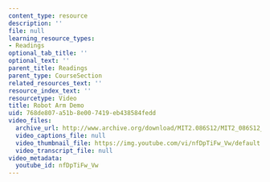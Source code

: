 ```yaml
---
content_type: resource
description: ''
file: null
learning_resource_types:
- Readings
optional_tab_title: ''
optional_text: ''
parent_title: Readings
parent_type: CourseSection
related_resources_text: ''
resource_index_text: ''
resourcetype: Video
title: Robot Arm Demo
uid: 768de807-a51b-8e00-7419-eb438584fedd
video_files:
  archive_url: http://www.archive.org/download/MIT2.086S12/MIT2_086S12_unit7_arm_300k.mp4
  video_captions_file: null
  video_thumbnail_file: https://img.youtube.com/vi/nfDpTiFw_Vw/default.jpg
  video_transcript_file: null
video_metadata:
  youtube_id: nfDpTiFw_Vw
---
```

